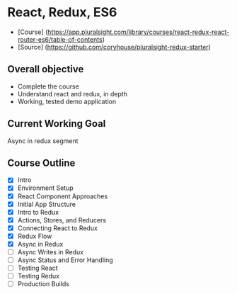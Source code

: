 # React, Redux, ES6

- [Course] (https://app.pluralsight.com/library/courses/react-redux-react-router-es6/table-of-contents)
- [Source] (https://github.com/coryhouse/pluralsight-redux-starter)

## Overall objective

- Complete the course
- Understand react and redux, in depth
- Working, tested demo application

## Current Working Goal

Async in redux segment

## Course Outline

- [x] Intro
- [x] Environment Setup
- [x] React Component Approaches
- [x] Initial App Structure
- [x] Intro to Redux
- [x] Actions, Stores, and Reducers
- [x] Connecting React to Redux
- [x] Redux Flow
- [x] Async in Redux
- [ ] Async Writes in Redux
- [ ] Async Status and Error Handling
- [ ] Testing React
- [ ] Testing Redux
- [ ] Production Builds
